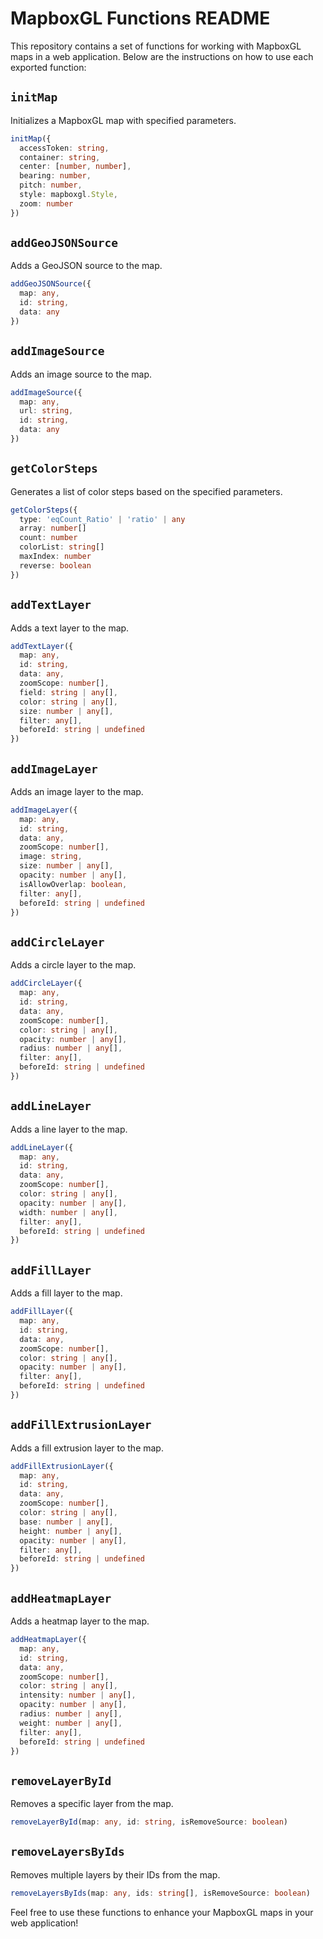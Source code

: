 # MapboxGL Functions README

This repository contains a set of functions for working with MapboxGL maps in a web application. Below are the instructions on how to use each exported function:

## `initMap`

Initializes a MapboxGL map with specified parameters.

```ts
initMap({
  accessToken: string,
  container: string,
  center: [number, number],
  bearing: number,
  pitch: number,
  style: mapboxgl.Style,
  zoom: number
})
```

## `addGeoJSONSource`

Adds a GeoJSON source to the map.

```ts
addGeoJSONSource({
  map: any,
  id: string,
  data: any
})
```

## `addImageSource`

Adds an image source to the map.

```ts
addImageSource({
  map: any,
  url: string,
  id: string,
  data: any
})
```

## `getColorSteps`

Generates a list of color steps based on the specified parameters.

```ts
getColorSteps({
  type: 'eqCount_Ratio' | 'ratio' | any
  array: number[]
  count: number
  colorList: string[]
  maxIndex: number
  reverse: boolean
})
```

## `addTextLayer`

Adds a text layer to the map.

```ts
addTextLayer({
  map: any,
  id: string,
  data: any,
  zoomScope: number[],
  field: string | any[],
  color: string | any[],
  size: number | any[],
  filter: any[],
  beforeId: string | undefined
})
```

## `addImageLayer`

Adds an image layer to the map.

```ts
addImageLayer({
  map: any,
  id: string,
  data: any,
  zoomScope: number[],
  image: string,
  size: number | any[],
  opacity: number | any[],
  isAllowOverlap: boolean,
  filter: any[],
  beforeId: string | undefined
})
```

## `addCircleLayer`

Adds a circle layer to the map.

```ts
addCircleLayer({
  map: any,
  id: string,
  data: any,
  zoomScope: number[],
  color: string | any[],
  opacity: number | any[],
  radius: number | any[],
  filter: any[],
  beforeId: string | undefined
})
```

## `addLineLayer`

Adds a line layer to the map.

```ts
addLineLayer({
  map: any,
  id: string,
  data: any,
  zoomScope: number[],
  color: string | any[],
  opacity: number | any[],
  width: number | any[],
  filter: any[],
  beforeId: string | undefined
})
```

## `addFillLayer`

Adds a fill layer to the map.

```ts
addFillLayer({
  map: any,
  id: string,
  data: any,
  zoomScope: number[],
  color: string | any[],
  opacity: number | any[],
  filter: any[],
  beforeId: string | undefined
})
```

## `addFillExtrusionLayer`

Adds a fill extrusion layer to the map.

```ts
addFillExtrusionLayer({
  map: any,
  id: string,
  data: any,
  zoomScope: number[],
  color: string | any[],
  base: number | any[],
  height: number | any[],
  opacity: number | any[],
  filter: any[],
  beforeId: string | undefined
})
```

## `addHeatmapLayer`

Adds a heatmap layer to the map.

```ts
addHeatmapLayer({
  map: any,
  id: string,
  data: any,
  zoomScope: number[],
  color: string | any[],
  intensity: number | any[],
  opacity: number | any[],
  radius: number | any[],
  weight: number | any[],
  filter: any[],
  beforeId: string | undefined
})
```

## `removeLayerById`

Removes a specific layer from the map.

```ts
removeLayerById(map: any, id: string, isRemoveSource: boolean)
```

## `removeLayersByIds`

Removes multiple layers by their IDs from the map.

```ts
removeLayersByIds(map: any, ids: string[], isRemoveSource: boolean)
```

Feel free to use these functions to enhance your MapboxGL maps in your web application!
